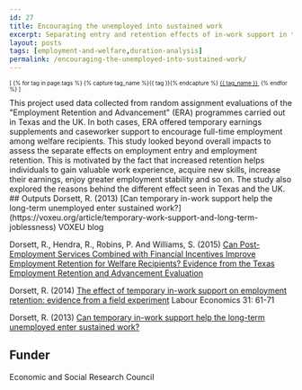 ```yaml
---
id: 27
title: Encouraging the unemployed into sustained work
excerpt: Separating entry and retention effects of in-work support in the UK and the US
layout: posts
tags: [employment-and-welfare,duration-analysis]
permalink: /encouraging-the-unemployed-into-sustained-work/
---
```

<div>
  <p style="font-size:.7em;">
    [
    {% for tag in page.tags %}
      {% capture tag_name %}{{ tag }}{% endcapture %}
      <a href="/{{ tag_name }}"><nobr>{{ tag_name }}</nobr>&nbsp;</a>
    {% endfor %}
    ]
  </p>
</div>
This project used data collected from random assignment evaluations of the "Employment Retention and Advancement" (ERA) programmes carried out in Texas and the UK. In both cases, ERA offered temporary earnings supplements and caseworker support to encourage full-time employment among welfare recipients. This study looked beyond overall impacts to assess the separate effects on employment entry and employment retention. This is motivated by the fact that increased retention helps individuals to gain valuable work experience, acquire new skills, increase their earnings, enjoy greater employment stability and so on. The study also explored the reasons behind the different effect seen in Texas and the UK.
## Outputs
Dorsett, R. (2013) [Can temporary in-work support help the long-term unemployed enter sustained work?](https://voxeu.org/article/temporary-work-support-and-long-term-joblessness) VOXEU blog

Dorsett, R., Hendra, R., Robins, P. And Williams, S. (2015) [Can Post-Employment Services Combined with Financial Incentives Improve Employment Retention for Welfare Recipients? Evidence from the Texas Employment Retention and Advancement Evaluation ](http://www.niesr.ac.uk/publications/can-post-employment-services-combined-financial-incentives-improve-employment-retenti-0#.V6HxUTVcQgQ)

Dorsett, R. (2014) [The effect of temporary in-work support on employment retention: evidence from a field experiment](http://www.sciencedirect.com/science/article/pii/S0927537114001158) Labour Economics 31: 61-71

Dorsett, R. (2013) [Can temporary in-work support help the long-term unemployed enter sustained work?](http://voxeu.org/article/temporary-work-support-and-long-term-joblessness)

## Funder
Economic and Social Research Council
